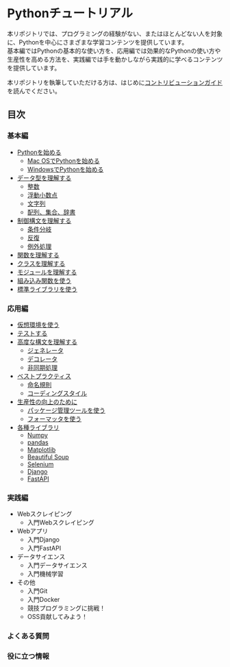 # Pythonチュートリアル

本リポジトリでは、プログラミングの経験がない、またはほとんどない人を対象に、Pythonを中心にさまざまな学習コンテンツを提供しています。  
基本編ではPythonの基本的な使い方を、応用編では効果的なPythonの使い方や生産性を高める方法を、実践編では手を動かしながら実践的に学べるコンテンツを提供しています。  

本リポジトリを執筆していただける方は、はじめに[コントリビューションガイド](CONTRIBUTING.md)を読んでください。  

## 目次

### 基本編

-   [Pythonを始める](docs/basic/start-python)
    -   [Mac OSでPythonを始める](docs/basic/start-python/start-python-on-macos.md)
    -   [WindowsでPythonを始める](docs/basic/start-python/start-python-on-windows.md)
-   [データ型を理解する](docs/basic/data-types.md)
    -   [整数](docs/basic/data-types.md#integer-type)
    -   [浮動小数点](docs/basic/data-types.md#float-type)
    -   [文字列](docs/basic/data-types.md#string-type)
    -   [配列、集合、辞書](docs/basic/data-types.md#container-type)
-   [制御構文を理解する](docs/basic/syntax.md)
    -   [条件分岐](docs/basic/syntax.md#branch)
    -   [反復](docs/basic/syntax.md#loop)
    -   [例外処理](docs/basic/syntax.md#exception)
-   [関数を理解する](docs/basic/function.md)
-   [クラスを理解する](docs/basic/class.md)
-   [モジュールを理解する](docs/basic/module.md)
-   [組み込み関数を使う](docs/basic/built-in-functions.md)
-   [標準ライブラリを使う](docs/basic/standard-library.md)

### 応用編

-   [仮想環境を使う](docs/advance/virtual-environment.md)
-   [テストする](docs/advance/testing.md)
-   [高度な構文を理解する](docs/advance/advanced-syntax.md)
    -   [ジェネレータ](docs/advance/advanced-syntax.md#generator)
    -   [デコレータ](docs/advance/advanced-syntax.md#decorator)
    -   [非同期処理](docs/advance/advanced-syntax.md#async)
-   [ベストプラクティス](docs/advance/best-practice.md)
    -   [命名規則](docs/advance/best-practice.md#naming)
    -   [コーディングスタイル](docs/advance/best-practice.md#styling)
-   [生産性の向上のために](docs/advance/improve-productivity.md)
    -   [パッケージ管理ツールを使う](docs/advance/improve-productivity.md#package-management)
    -   [フォーマッタを使う](docs/advance/improve-productivity.md#formatter)
-   [各種ライブラリ](docs/advance/useful-libraries)
    -   [Numpy](docs/advance/useful-libraries/numpy.md)
    -   [pandas](docs/advance/useful-libraries/pandas.md)
    -   [Matplotlib](docs/advance/useful-libraries/matplotlib.md)
    -   [Beautiful Soup](docs/advance/useful-libraries/beautiful-soup.md)
    -   [Selenium](docs/advance/useful-libraries/selenium.md)
    -   [Django](docs/advance/useful-libraries/django.md)
    -   [FastAPI](docs/advance/useful-libraries/fastapi.md)

### 実践編

-   Webスクレイピング
    -   入門Webスクレイピング
-   Webアプリ
    -   入門Django
    -   入門FastAPI
-   データサイエンス
    -   入門データサイエンス
    -   入門機械学習
-   その他
    -   入門Git
    -   入門Docker
    -   競技プログラミングに挑戦！
    -   OSS貢献してみよう！

### よくある質問

### 役に立つ情報
